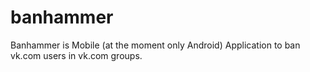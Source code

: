 # banhammer

Banhammer is Mobile (at the moment only Android) Application to ban vk.com users in vk.com groups.